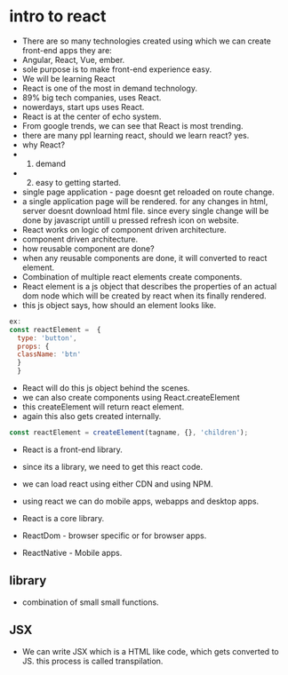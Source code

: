 # intro to react

- There are so many technologies created using which we can create front-end apps they are:
- Angular, React, Vue, ember.
- sole purpose is to make front-end experience easy.
- We will be learning React
- React is one of the most in demand technology.
- 89% big tech companies, uses React.
- nowerdays, start ups uses React.
- React is at the center of echo system.
- From google trends, we can see that React is most trending.
- there are many ppl learning react, should we learn react? yes.
- why React?
- 1. demand
- 2. easy to getting started.
- single page application - page doesnt get reloaded on route change.
- a single application page will be rendered. for any changes in html, server doesnt download html file. since every single change will be done by javascript untill u pressed refresh icon on website.
- React works on logic of component driven architecture.
- component driven architecture.
- how reusable component are done?
- when any reusable components are done, it will converted to react element.
- Combination of multiple react elements create components.
- React element is a js object that describes the properties of an actual dom node which will be created by react when its finally rendered.
- this js object says, how should an element looks like.

```js
ex:
const reactElement =  {
  type: 'button',
  props: {
  className: 'btn'
  }
  }
```

- React will do this js object behind the scenes.
- we can also create components using React.createElement
- this createElement will return react element.
- again this also gets created internally.

```js
const reactElement = createElement(tagname, {}, 'children');
```

- React is a front-end library.
- since its a library, we need to get this react code.
- we can load react using either CDN and using NPM.

- using react we can do mobile apps, webapps and desktop apps.

- React is a core library.
- ReactDom - browser specific or for browser apps.
- ReactNative - Mobile apps.

## library

- combination of small small functions.

## JSX

- We can write JSX which is a HTML like code, which gets converted to JS. this process is called transpilation.
